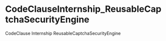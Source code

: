 # CodeClauseInternship_ReusableCaptchaSecurityEngine
CodeClause Internship ReusableCaptchaSecurityEngine
